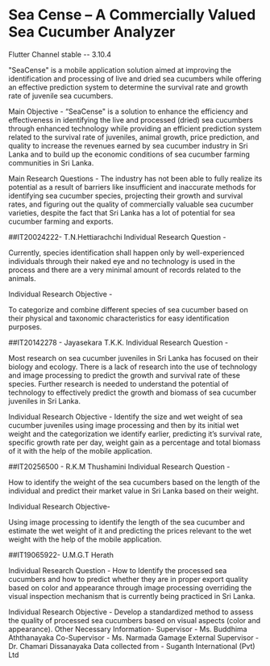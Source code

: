 # Sea Cense – A Commercially Valued Sea Cucumber Analyzer

Flutter Channel stable -- 3.10.4

"SeaCense" is a mobile application solution aimed at improving the
identification and processing of live and dried sea cucumbers while offering an
effective prediction system to determine the survival rate and growth rate of juvenile sea cucumbers.


Main Objective -
“SeaCense" is a solution to enhance the efficiency and effectiveness in
identifying the live and processed (dried) sea cucumbers through enhanced technology
while providing an efficient prediction system related to the survival rate of juveniles,
animal growth, price prediction, and quality to increase the revenues earned by sea cucumber industry
in Sri Lanka and to build up the economic conditions of sea cucumber farming communities in Sri Lanka.


Main Research Questions -
The industry has not been able to fully realize its
potential as a result of barriers like insufficient and inaccurate methods for identifying sea cucumber species,
projecting their growth and survival rates, and figuring out the quality of commercially valuable sea cucumber varieties,
despite the fact that Sri Lanka has a lot of potential for sea cucumber farming and exports.


##IT20024222- T.N.Hettiarachchi
Individual Research Question -

Currently, species identification shall happen only by well-experienced individuals through their naked eye and no technology is used in the
process and there are a very minimal amount of records related to the animals.


Individual Research Objective -

To categorize and combine different species of sea cucumber based on their physical and taxonomic characteristics for easy identification purposes.


##IT20142278 - Jayasekara T.K.K.
Individual Research Question -

Most research on sea cucumber juveniles in Sri Lanka has focused on their biology and ecology. There is a lack of research into the use of technology and
image processing to predict the growth and survival rate of these species. Further research is needed to understand the potential of technology to
effectively predict the growth and biomass of sea cucumber juveniles in Sri Lanka.


Individual Research Objective -
Identify the size and wet weight of sea cucumber juveniles using image processing and then by its initial wet weight and
the categorization we identify earlier, predicting it’s survival rate, specific growth rate per day, weight gain as a percentage and
total biomass of it with the help of the mobile application.


##IT20256500 - R.K.M Thushamini
Individual Research Question -

How to identify the weight of the sea cucumbers based on the length of the individual and predict their market value in Sri Lanka based on their weight.

Individual Research Objective-

Using image processing to identify the length of the sea cucumber and estimate the wet weight of it
and predicting the prices relevant to the wet weight with the help of the mobile application.


##IT19065922- U.M.G.T Herath

Individual Research Question -
How to Identify the processed sea cucumbers and how to predict whether they are in proper export quality based on
color and appearance through image processing overriding the visual inspection mechanism that is currently being practiced in Sri Lanka.

Individual Research Objective -
Develop a standardized method to assess the quality of processed sea cucumbers based on visual aspects (color and appearance).
Other Necessary Information-
Supervisor - Ms. Buddhima Aththanayaka
Co-Supervisor - Ms. Narmada Gamage
External Supervisor - Dr. Chamari Dissanayaka
Data collected from - Suganth International (Pvt) Ltd
